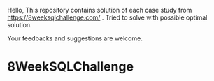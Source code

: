 Hello,
  This repository contains solution of each case study from https://8weeksqlchallenge.com/ . Tried to solve with possible optimal solution.

Your feedbacks and suggestions are welcome. 

# 8WeekSQLChallenge
